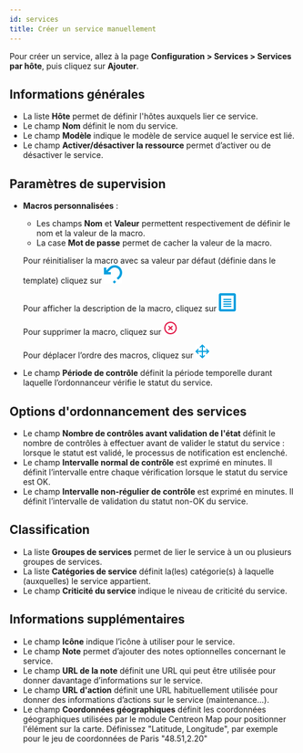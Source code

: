 ```yaml
---
id: services
title: Créer un service manuellement
---
```


Pour créer un service, allez à la page **Configuration > Services > Services par hôte**, puis cliquez sur **Ajouter**.

## Informations générales

* La liste **Hôte** permet de définir l'hôtes auxquels lier ce service.
* Le champ **Nom** définit le nom du service.
* Le champ **Modèle** indique le modèle de service auquel le service est lié.
* Le champ **Activer/désactiver la ressource** permet d’activer ou de désactiver le service.

## Paramètres de supervision

* **Macros personnalisées** :
   * Les champs **Nom** et **Valeur** permettent respectivement de définir le nom et la valeur de la macro.
   * La case **Mot de passe** permet de cacher la valeur de la macro.

   Pour réinitialiser la macro avec sa valeur par défaut (définie dans le template) cliquez sur ![image](../../assets/configuration/common/undo.png#thumbnail1)

   Pour afficher la description de la macro, cliquez sur ![image](../../assets/configuration/common/description.png#thumbnail1)

   Pour supprimer la macro, cliquez sur ![image](../../assets/configuration/common/delete.png#thumbnail1)

   Pour déplacer l’ordre des macros, cliquez sur ![image](../../assets/configuration/common/move.png#thumbnail1)
* Le champ **Période de contrôle** définit la période temporelle durant laquelle l’ordonnanceur vérifie le statut du service.

## Options d'ordonnancement des services

* Le champ **Nombre de contrôles avant validation de l'état** définit le nombre de contrôles à effectuer avant de valider le statut du service :
  lorsque le statut est validé, le processus de notification est enclenché.
* Le champ **Intervalle normal de contrôle** est exprimé en minutes. Il définit l’intervalle entre chaque vérification lorsque
  le statut du service est OK.
* Le champ **Intervalle non-régulier de contrôle** est exprimé en minutes. Il définit l’intervalle de validation du statut non-OK du service.

## Classification

* La liste **Groupes de services** permet de lier le service à un ou plusieurs groupes de services.
* La liste **Catégories de service** définit la(les) catégorie(s) à laquelle (auxquelles) le service appartient.
* Le champ **Criticité du service** indique le niveau de criticité du service.

## Informations supplémentaires

* Le champ **Icône** indique l’icône à utiliser pour le service.
* Le champ **Note** permet d’ajouter des notes optionnelles concernant le service.
* Le champ **URL de la note** définit une URL qui peut être utilisée pour donner davantage d’informations sur le service.
* Le champ **URL d'action** définit une URL habituellement utilisée pour donner des informations d’actions sur le service
  (maintenance...).
* Le champ **Coordonnées géographiques** définit les coordonnées géographiques utilisées par le module Centreon Map pour positionner
  l'élément sur la carte. Définissez "Latitude, Longitude", par exemple pour le jeu de coordonnées de Paris "48.51,2.20"
